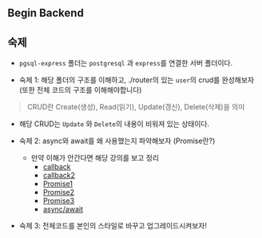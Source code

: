 ## Begin Backend

## 숙제

- `pgsql-express` 폴더는 `postgresql` 과 `express`를 연결한 서버 폴더이다.

- 숙제 1: 해당 폴더의 구조를 이해하고, ./router의 있는 `user`의 crud를 완성해보자 (또한 전체 코드의 구조를 이해해야합니다)

> CRUD란 Create(생성), Read(읽기), Update(갱신), Delete(삭제)을 의미

- 해당 CRUD는 `Update` 와 `Delete`의 내용이 비워져 있는 상태이다.

- 숙제 2: async와 await를 왜 사용했는지 파악해보자 (Promise란?)

  - 만약 이해가 안간다면 해당 강의를 보고 정리
    - [callback](https://www.youtube.com/watch?v=gYTz7LMQQsM)
    - [callback2](https://www.youtube.com/watch?v=KzQ6bW3AJEg)
    - [Promise1](https://www.youtube.com/watch?v=N19O3LtuGe0)
    - [Promise2](https://www.youtube.com/watch?v=Iee488sR5_g)
    - [Promise3](https://www.youtube.com/watch?v=e9f1TyIlAzs)
    - [async/await](https://www.youtube.com/watch?v=G-tHfpfeFGQ)

- 숙제 3: 전체코드를 본인의 스타일로 바꾸고 업그레이드시켜보자! 
